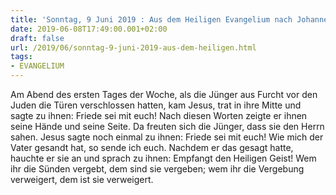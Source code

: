 ```yaml
---
title: 'Sonntag, 9 Juni 2019 : Aus dem Heiligen Evangelium nach Johannes - Joh 20,19-23.'
date: 2019-06-08T17:49:00.001+02:00
draft: false
url: /2019/06/sonntag-9-juni-2019-aus-dem-heiligen.html
tags: 
- EVANGELIUM
---
```


Am Abend des ersten Tages der Woche, als die Jünger aus Furcht vor den Juden die Türen verschlossen hatten, kam Jesus, trat in ihre Mitte und sagte zu ihnen: Friede sei mit euch! Nach diesen Worten zeigte er ihnen seine Hände und seine Seite. Da freuten sich die Jünger, dass sie den Herrn sahen. Jesus sagte noch einmal zu ihnen: Friede sei mit euch! Wie mich der Vater gesandt hat, so sende ich euch. Nachdem er das gesagt hatte, hauchte er sie an und sprach zu ihnen: Empfangt den Heiligen Geist! Wem ihr die Sünden vergebt, dem sind sie vergeben; wem ihr die Vergebung verweigert, dem ist sie verweigert.